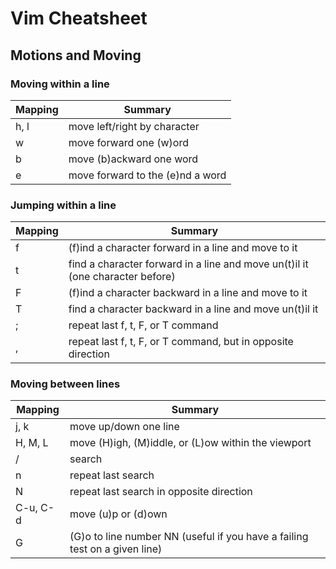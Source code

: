 # Vim Cheatsheet

## Motions and Moving

### Moving within a line

|Mapping|Summary|
|---|---|
|h, l|move left/right by character|
|w|move forward one (w)ord|
|b|move (b)ackward one word|
|e|move forward to the (e)nd a word|

### Jumping within a line

|Mapping|Summary|
|---|---|
|f<char>|(f)ind a character forward in a line and move to it|
|t<char>|find a character forward in a line and move un(t)il it (one character before)|
|F<char>|(f)ind a character backward in a line and move to it|
|T<char>|find a character backward in a line and move un(t)il it|
|;|repeat last f, t, F, or T command|
|,|repeat last f, t, F, or T command, but in opposite direction|

### Moving between lines

|Mapping|Summary|
|---|---|
|j, k|move up/down one line|
|H, M, L|move (H)igh, (M)iddle, or (L)ow within the viewport|
|/|search|
|n|repeat last search|
|N|repeat last search in opposite direction|
|C-u, C-d|move (u)p or (d)own|
|<NN>G|(G)o to line number NN (useful if you have a failing test on a given line)|
